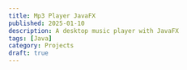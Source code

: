 ```yaml
---
title: Mp3 Player JavaFX
published: 2025-01-10
description: A desktop music player with JavaFX
tags: [Java]
category: Projects
draft: true
---
```


